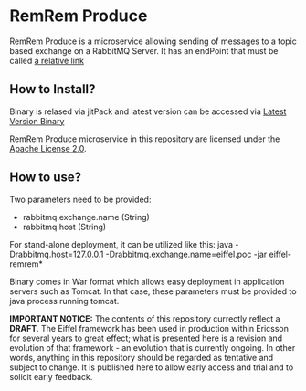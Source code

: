 # RemRem Produce
RemRem Produce is a microservice allowing sending of messages to a topic based exchange on a RabbitMQ Server. It has an endPoint that must be called 
[a relative link](producer/msg)

## How to Install?
Binary is relased via jitPack and latest version can be accessed via 
[Latest Version Binary](https://jitpack.io/com/github/Ericsson/eiffel-remrem-produce/0.1.0/eiffel-remrem-produce-0.1.0.war)

RemRem Produce microservice in this repository are licensed under the [Apache License 2.0](./LICENSE).

## How to use?
Two parameters need to be provided:
* rabbitmq.exchange.name (String)
* rabbitmq.host (String)

For stand-alone deployment, it can be utilized like this:
	java -Drabbitmq.host=127.0.0.1 -Drabbitmq.exchange.name=eiffel.poc -jar eiffel-remrem*

Binary comes in War format which allows easy deployment in application servers such as Tomcat. In that case, these parameters must be provided to java process running tomcat.

__IMPORTANT NOTICE:__ The contents of this repository currectly reflect a __DRAFT__. The Eiffel framework has been used in production within Ericsson for several years to great effect; what is presented here is a revision and evolution of that framework - an evolution that is currently ongoing. In other words, anything in this repository should be regarded as tentative and subject to change. It is published here to allow early access and trial and to solicit early feedback.
